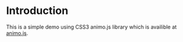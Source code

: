
Introduction
===
This is a simple demo using CSS3 animo.js library which is availible at [animo.js](https://github.com/ThrivingKings/animo.js).
